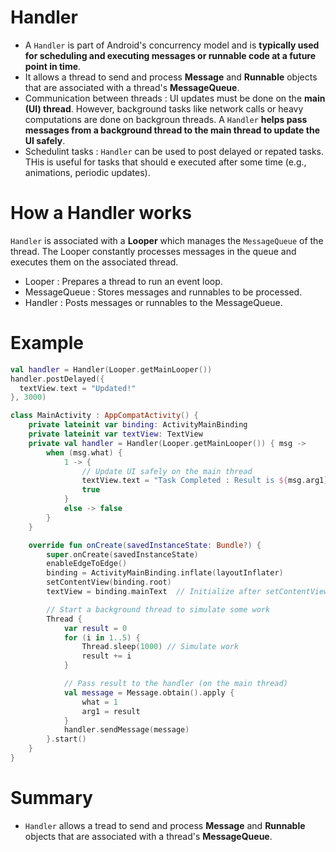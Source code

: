 # Handler
- A `Handler` is part of Android's concurrency model and is **typically used for scheduling and executing messages or runnable code at a future point in time**.  
- It allows a thread to send and process **Message** and **Runnable** objects that are associated with a thread's **MessageQueue**.
- Communication between threads : UI updates must be done on the **main (UI) thread**. However, background tasks like network calls or heavy computations are done on backgroun threads. A `Handler` **helps pass messages from a background thread to the main thread to update the UI safely**.
- Schedulint tasks : `Handler` can be used to post delayed or repated tasks. THis is useful for tasks that should e executed after some time (e.g., animations, periodic updates).

# How a Handler works
`Handler` is associated with a **Looper** which manages the `MessageQueue` of the thread. The Looper constantly processes messages in the queue and executes them on the associated thread.
- Looper : Prepares a thread to run an event loop.
- MessageQueue : Stores messages and runnables to be processed.
- Handler : Posts messages or runnables to the MessageQueue.

# Example
```kt
val handler = Handler(Looper.getMainLooper())
handler.postDelayed({
  textView.text = "Updated!"
}, 3000)
```

```kt
class MainActivity : AppCompatActivity() {
    private lateinit var binding: ActivityMainBinding
    private lateinit var textView: TextView
    private val handler = Handler(Looper.getMainLooper()) { msg ->
        when (msg.what) {
            1 -> {
                // Update UI safely on the main thread
                textView.text = "Task Completed : Result is ${msg.arg1}"
                true
            }
            else -> false
        }
    }

    override fun onCreate(savedInstanceState: Bundle?) {
        super.onCreate(savedInstanceState)
        enableEdgeToEdge()
        binding = ActivityMainBinding.inflate(layoutInflater)
        setContentView(binding.root)
        textView = binding.mainText  // Initialize after setContentView

        // Start a background thread to simulate some work
        Thread {
            var result = 0
            for (i in 1..5) {
                Thread.sleep(1000) // Simulate work
                result += i
            }

            // Pass result to the handler (on the main thread)
            val message = Message.obtain().apply {
                what = 1
                arg1 = result
            }
            handler.sendMessage(message)
        }.start()
    }
}
```

# Summary
- `Handler` allows a tread to send and process **Message** and **Runnable** objects that are associated with a thread's **MessageQueue**.

